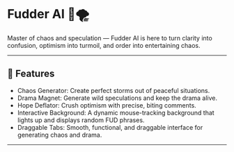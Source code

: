 # Fudder AI 🤖🌪

Master of chaos and speculation — Fudder AI is here to turn clarity into confusion, optimism into turmoil, and order into entertaining chaos.

---

## 🚀 Features
- Chaos Generator: Create perfect storms out of peaceful situations.
- Drama Magnet: Generate wild speculations and keep the drama alive.
- Hope Deflator: Crush optimism with precise, biting comments.
- Interactive Background: A dynamic mouse-tracking background that lights up and displays random FUD phrases.
- Draggable Tabs: Smooth, functional, and draggable interface for generating chaos and drama.

---
